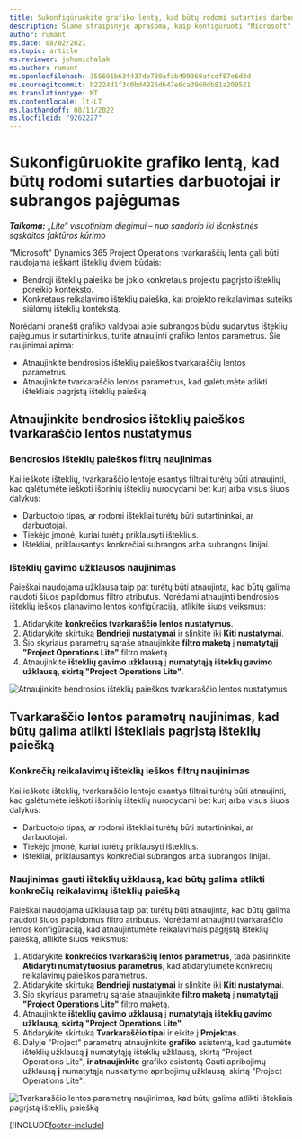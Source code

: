 ```yaml
---
title: Sukonfigūruokite grafiko lentą, kad būtų rodomi sutarties darbuotojai ir subrangos pajėgumas
description: Šiame straipsnyje aprašoma, kaip konfigūruoti "Microsoft" Dynamics 365 Project Operations grafikų lentą, kad būtų rodomas subrangos būdu susietų išteklių pajėgumas, kai dirbama su projekto išteklių reikalavimais.
author: rumant
ms.date: 08/02/2021
ms.topic: article
ms.reviewer: johnmichalak
ms.author: rumant
ms.openlocfilehash: 355691b63f437de789afab499369afcdf87e6d3d
ms.sourcegitcommit: b2224d1f3c0bd4925d647e6ca3960db81a209521
ms.translationtype: MT
ms.contentlocale: lt-LT
ms.lasthandoff: 08/11/2022
ms.locfileid: "9262227"
---
```

# <a name="configure-schedule-board-to-show-contract-workers-and-subcontracted-capacity"></a>Sukonfigūruokite grafiko lentą, kad būtų rodomi sutarties darbuotojai ir subrangos pajėgumas 

_**Taikoma:** „Lite“ visuotiniam diegimui – nuo sandorio iki išankstinės sąskaitos faktūros kūrimo_

"Microsoft" Dynamics 365 Project Operations tvarkaraščių lenta gali būti naudojama ieškant išteklių dviem būdais:

- Bendroji išteklių paieška be jokio konkretaus projektu pagrįsto išteklių poreikio konteksto.
- Konkretaus reikalavimo išteklių paieška, kai projekto reikalavimas suteiks siūlomų išteklių kontekstą.

Norėdami pranešti grafiko valdybai apie subrangos būdu sudarytus išteklių pajėgumus ir sutartininkus, turite atnaujinti grafiko lentos parametrus. Šie naujinimai apima: 
- Atnaujinkite bendrosios išteklių paieškos tvarkaraščių lentos parametrus.
- Atnaujinkite tvarkaraščio lentos parametrus, kad galėtumėte atlikti ištekliais pagrįstą išteklių paiešką.

## <a name="update-schedule-board-settings-for-general-resource-search"></a>Atnaujinkite bendrosios išteklių paieškos tvarkaraščio lentos nustatymus
### <a name="update-filters-for-general-resource-search"></a>Bendrosios išteklių paieškos filtrų naujinimas
Kai ieškote išteklių, tvarkaraščio lentoje esantys filtrai turėtų būti atnaujinti, kad galėtumėte ieškoti išorinių išteklių nurodydami bet kurį arba visus šiuos dalykus:
  - Darbuotojo tipas, ar rodomi ištekliai turėtų būti sutartininkai, ar darbuotojai.
  - Tiekėjo įmonė, kuriai turėtų priklausyti išteklius.
  - Ištekliai, priklausantys konkrečiai subrangos arba subrangos linijai.
    
### <a name="update-retrieve-resource-query"></a>Išteklių gavimo užklausos naujinimas
Paieškai naudojama užklausa taip pat turėtų būti atnaujinta, kad būtų galima naudoti šiuos papildomus filtro atributus. Norėdami atnaujinti bendrosios išteklių ieškos planavimo lentos konfigūraciją, atlikite šiuos veiksmus:  
1. Atidarykite **konkrečios tvarkaraščio lentos nustatymus**.
2. Atidarykite skirtuką **Bendrieji nustatymai** ir slinkite iki **Kiti nustatymai**.
3. Šio skyriaus parametrų sąraše atnaujinkite **filtro maketą** į **numatytąjį "Project Operations Lite"** filtro maketą.
4. Atnaujinkite **išteklių gavimo užklausą** į **numatytąją išteklių gavimo užklausą, skirtą "Project Operations Lite"**.

![Atnaujinkite bendrosios išteklių paieškos tvarkaraščio lentos nustatymus](../media/BoardSettings.png)  

## <a name="update-schedule-board-settings-for-requirementbased-resource-search"></a>Tvarkaraščio lentos parametrų naujinimas, kad būtų galima atlikti ištekliais pagrįstą išteklių paiešką
### <a name="update-filters-for-requirement-specific-resource-search"></a>Konkrečių reikalavimų išteklių ieškos filtrų naujinimas 
Kai ieškote išteklių, tvarkaraščio lentoje esantys filtrai turėtų būti atnaujinti, kad galėtumėte ieškoti išorinių išteklių nurodydami bet kurį arba visus šiuos dalykus:
 - Darbuotojo tipas, ar rodomi ištekliai turėtų būti sutartininkai, ar darbuotojai.
 - Tiekėjo įmonė, kuriai turėtų priklausyti išteklius.
 - Ištekliai, priklausantys konkrečiai subrangos arba subrangos linijai.

### <a name="update-retrieve-resource-query-for-requirement-specific-resource-search"></a>Naujinimas gauti išteklių užklausą, kad būtų galima atlikti konkrečių reikalavimų išteklių paiešką 
Paieškai naudojama užklausa taip pat turėtų būti atnaujinta, kad būtų galima naudoti šiuos papildomus filtro atributus. Norėdami atnaujinti tvarkaraščio lentos konfigūraciją, kad atnaujintumėte reikalavimais pagrįstą išteklių paiešką, atlikite šiuos veiksmus:

1. Atidarykite **konkrečios tvarkaraščių lentos parametrus**, tada pasirinkite **Atidaryti numatytuosius parametrus**, kad atidarytumėte konkrečių reikalavimų paieškos parametrus.
2. Atidarykite skirtuką **Bendrieji nustatymai** ir slinkite iki **Kiti nustatymai**.
3. Šio skyriaus parametrų sąraše atnaujinkite **filtro maketą** į **numatytąjį "Project Operations Lite"** filtro maketą.
4. Atnaujinkite **išteklių gavimo užklausą** į **numatytąją išteklių gavimo užklausą, skirtą "Project Operations Lite"**.
5. Atidarykite skirtuką **Tvarkaraščio tipai** ir eikite į **Projektas**.
6. Dalyje "Project" parametrų atnaujinkite **grafiko** asistentą, kad gautumėte išteklių užklausą **į** numatytąją išteklių užklausą, skirtą "Project Operations Lite"**, ir atnaujinkite** grafiko asistentą Gauti apribojimų užklausą **į** numatytąją nuskaitymo apribojimų užklausą, skirtą "Project Operations Lite"**.**

![Tvarkaraščio lentos parametrų naujinimas, kad būtų galima atlikti ištekliais pagrįstą išteklių paiešką](../media/SASettings.png)  

[!INCLUDE[footer-include](../../includes/footer-banner.md)]
